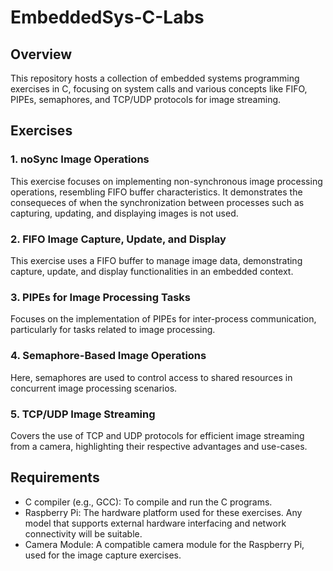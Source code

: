# EmbeddedSys-C-Labs

## Overview
This repository hosts a collection of embedded systems programming exercises in C, focusing on system calls and various concepts like FIFO, PIPEs, semaphores, and TCP/UDP protocols for image streaming.


## Exercises

### 1. noSync Image Operations
This exercise focuses on implementing non-synchronous image processing operations, resembling FIFO buffer characteristics. It demonstrates the consequeces of when the synchronization between processes such as capturing, updating, and displaying images is not used.

### 2. FIFO Image Capture, Update, and Display
This exercise uses a FIFO buffer to manage image data, demonstrating capture, update, and display functionalities in an embedded context.

### 3. PIPEs for Image Processing Tasks
Focuses on the implementation of PIPEs for inter-process communication, particularly for tasks related to image processing.

### 4. Semaphore-Based Image Operations
Here, semaphores are used to control access to shared resources in concurrent image processing scenarios.

### 5. TCP/UDP Image Streaming
Covers the use of TCP and UDP protocols for efficient image streaming from a camera, highlighting their respective advantages and use-cases.

## Requirements
- C compiler (e.g., GCC): To compile and run the C programs.
- Raspberry Pi: The hardware platform used for these exercises. Any model that supports external hardware interfacing and network connectivity will be suitable.
- Camera Module: A compatible camera module for the Raspberry Pi, used for the image capture exercises.
